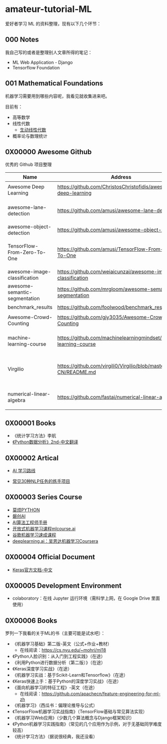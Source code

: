 # amateur-tutorial-ML

爱好者学习 ML 的资料整理，现有以下几个环节：

## 000 Notes 

我自己写的或者是整理别人文章所得的笔记：

- ML Web Application - Django
- Tensorflow Foundation



## 001 Mathematical Foundations

机器学习需要用到哪些内容呢，我看见就收集进来吧。

目前有：

- 高等数学
- 线性代数
  - [生动线性代数](http://immersivemath.com/ila/#)
- 概率论与数理统计



## 0X00000 Awesome Github

优秀的 Github 项目整理

| Name                          | Address                                                      | Content                           |
| ----------------------------- | ------------------------------------------------------------ | --------------------------------- |
| Awesome Deep Learning         | <https://github.com/ChristosChristofidis/awesome-deep-learning> | 机器学习最全资料项目              |
| awesome-lane-detection        | https://github.com/amusi/awesome-lane-detection              | 关于车道线检测的资料合集          |
| awesome-object-detection      | https://github.com/amusi/awesome-object-detection            | 目标检测                          |
| TensorFlow-From-Zero-To-One   | https://github.com/amusi/TensorFlow-From-Zero-To-One         | TensorFlow的参考资料、笔记和代码  |
| awesome-image-classification  | https://github.com/weiaicunzai/awesome-image-classification  | 图像分类                          |
| awesome-semantic-segmentation | https://github.com/mrgloom/awesome-semantic-segmentation     | 图像分割                          |
| benchmark_results             | https://github.com/foolwood/benchmark_results                | 目标跟踪                          |
| Awesome-Crowd-Counting        | https://github.com/gjy3035/Awesome-Crowd-Counting            | 人群密度估计                      |
| machine-learning-course       | https://github.com/machinelearningmindset/machine-learning-course | 机器学习入门路线（教程+代码）     |
| Virgilio                      | https://github.com/virgili0/Virgilio/blob/master/zh-CN/README.md | Virgilio 机器学习工程师（含中文） |
| numerical-linear-algebra      | https://github.com/fastai/numerical-linear-algebra           | 适合程序员的线性代数教程          |



## 0X00001 Books 

- 《统计学习方法》李航
- [《Python数据分析》2nd-中文翻译](https://www.jianshu.com/p/fad9e41c1a42)



## 0X00002 Artical

- [AI 学习路线](https://mp.weixin.qq.com/s?__biz=MzU3MzQxMjE2NA==&mid=2247484783&idx=1&sn=5da1d596846b505e03469a0c58fb2690&chksm=fcc34344cbb4ca525d02b677dcaecd481898eb89f80389b27b57f283f8b42ae2b1fc44e9f14f&mpshare=1&scene=1&srcid=#rd)

- [常见30种NLP任务的练手项目](https://mp.weixin.qq.com/s?__biz=Mzg4ODA3OTcyNA==&mid=2247483746&idx=1&sn=36e70d92abfaff22f051bc44dcb42cf3&chksm=cf81d561f8f65c772c90ea0b3064d54a6a42afa1b0160e97334457e2f2326719eed6cb71878a&mpshare=1&scene=1&srcid=0514DaXB7nphBnCDJcsWaf1C#rd)



## 0X00003 Series Course 

- [莫烦PYTHON](https://morvanzhou.github.io/tutorials/machine-learning/)
- [磐创AI](http://www.tensorflownews.com/series/keras-tutorial/)
- [AI算法工程师手册](http://www.huaxiaozhuan.com/)
- [开放式机器学习课程mlcourse.ai](https://mlcourse.ai/)
- [谷歌机器学习速成课程](https://developers.google.cn/machine-learning/crash-course/ml-intro)
- [deeplearning.ai：吴恩达机器学习Coursera](https://mooc.study.163.com/university/deeplearning_ai#/c)



## 0X00004 Official Document 

- [Keras官方文档-中文](https://keras.io/zh/)



## 0X00005 Development Environment

- colaboratory：在线 Jupyter 运行环境（需科学上网，在 Google Drive 里面使用）



## 0X00006  Books 

罗列一下我看的关于ML的书（主要可能是试水吧）：

- 《机器学习基础》第二版-英文（公式+作业+教材）
  - 在线阅读：https://cs.nyu.edu/~mohri/ml18
- 《Python人脸识别：从入门到工程实践》（在途）
- 《利用Python进行数据分析（第二版）》（在途）
- 《Keras深度学习实战》（在途）
- 《机器学习实战：基于Scikit-Learn和Tensorflow》（在途）
- 《Keras快速上手：基于Python的深度学习实战》（在途）
- 《面向机器学习的特征工程》-英文（在途）
  - 在线阅读：https://github.com/apachecn/feature-engineering-for-ml-zh
- 《机器学习》（西瓜书：偏理论推导与公式）
- 《TensorFlow机器学习实战指南》（TensorFlow基础与常见算法实现）
- 《机器学习Web应用》（少数几个算法概念与Django框架知识）
- 《Python机器学习实践指南》（常见的几个应用作为示例，对于无基础同学难度较高）
- 《统计学习方法》（据说很经典，我还没看）